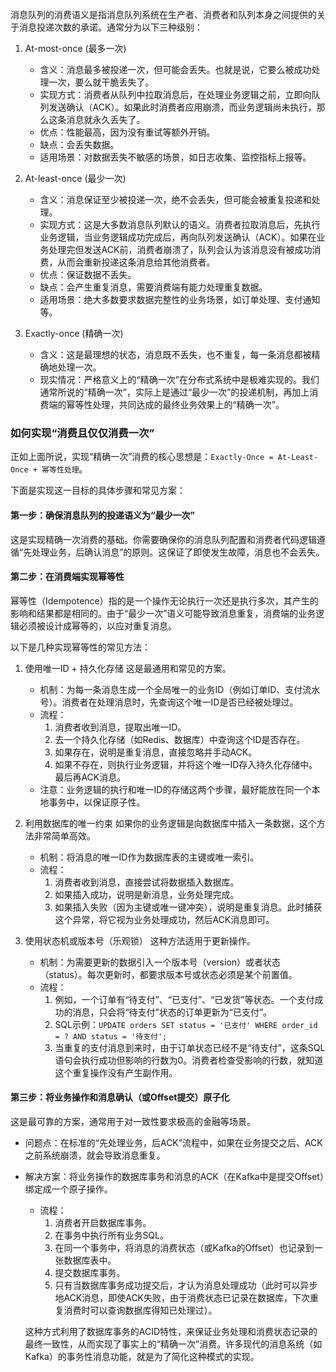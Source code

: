 

消息队列的消费语义是指消息队列系统在生产者、消费者和队列本身之间提供的关于消息投递次数的承诺。通常分为以下三种级别：

1.  At-most-once (最多一次)
    *   含义：消息最多被投递一次，但可能会丢失。也就是说，它要么被成功处理一次，要么就干脆丢失了。
    *   实现方式：消费者从队列中拉取消息后，在处理业务逻辑之前，立即向队列发送确认（ACK）。如果此时消费者应用崩溃，而业务逻辑尚未执行，那么这条消息就永久丢失了。
    *   优点：性能最高，因为没有重试等额外开销。
    *   缺点：会丢失数据。
    *   适用场景：对数据丢失不敏感的场景，如日志收集、监控指标上报等。

2.  At-least-once (最少一次)
    *   含义：消息保证至少被投递一次，绝不会丢失，但可能会被重复投递和处理。
    *   实现方式：这是大多数消息队列默认的语义。消费者拉取消息后，先执行业务逻辑，当业务逻辑成功完成后，再向队列发送确认（ACK）。如果在业务处理完但发送ACK前，消费者崩溃了，队列会认为该消息没有被成功消费，从而会重新投递这条消息给其他消费者。
    *   优点：保证数据不丢失。
    *   缺点：会产生重复消息，需要消费端有能力处理重复数据。
    *   适用场景：绝大多数要求数据完整性的业务场景，如订单处理、支付通知等。

3.  Exactly-once (精确一次)
    *   含义：这是最理想的状态，消息既不丢失，也不重复，每一条消息都被精确地处理一次。
    *   现实情况：严格意义上的“精确一次”在分布式系统中是极难实现的。我们通常所说的“精确一次”，实际上是通过“最少一次”的投递机制，再加上消费端的幂等性处理，共同达成的最终业务效果上的“精确一次”。

### 如何实现“消费且仅仅消费一次”

正如上面所说，实现“精确一次”消费的核心思想是：`Exactly-Once = At-Least-Once + 幂等性处理`。

下面是实现这一目标的具体步骤和常见方案：

#### 第一步：确保消息队列的投递语义为“最少一次”

这是实现精确一次消费的基础。你需要确保你的消息队列配置和消费者代码逻辑遵循“先处理业务，后确认消息”的原则。这保证了即使发生故障，消息也不会丢失。

#### 第二步：在消费端实现幂等性

幂等性（Idempotence）指的是一个操作无论执行一次还是执行多次，其产生的影响和结果都是相同的。由于“最少一次”语义可能导致消息重复，消费端的业务逻辑必须被设计成幂等的，以应对重复消息。

以下是几种实现幂等性的常见方法：

1.  使用唯一ID + 持久化存储
    这是最通用和常见的方案。
    *   机制：为每一条消息生成一个全局唯一的业务ID（例如订单ID、支付流水号）。消费者在处理消息时，先查询这个唯一ID是否已经被处理过。
    *   流程：
        1.  消费者收到消息，提取出唯一ID。
        2.  去一个持久化存储（如Redis、数据库）中查询这个ID是否存在。
        3.  如果存在，说明是重复消息，直接忽略并手动ACK。
        4.  如果不存在，则执行业务逻辑，并将这个唯一ID存入持久化存储中。最后再ACK消息。
    *   注意：业务逻辑的执行和唯一ID的存储这两个步骤，最好能放在同一个本地事务中，以保证原子性。

2.  利用数据库的唯一约束
    如果你的业务逻辑是向数据库中插入一条数据，这个方法非常简单高效。
    *   机制：将消息的唯一ID作为数据库表的主键或唯一索引。
    *   流程：
        1.  消费者收到消息，直接尝试将数据插入数据库。
        2.  如果插入成功，说明是新消息，业务处理完成。
        3.  如果插入失败（因为主键或唯一键冲突），说明是重复消息。此时捕获这个异常，将它视为业务处理成功，然后ACK消息即可。

3.  使用状态机或版本号（乐观锁）
    这种方法适用于更新操作。
    *   机制：为需要更新的数据引入一个版本号（version）或者状态（status）。每次更新时，都要求版本号或状态必须是某个前置值。
    *   流程：
        1.  例如，一个订单有“待支付”、“已支付”、“已发货”等状态。一个支付成功的消息，只会将“待支付”状态的订单更新为“已支付”。
        2.  SQL示例：`UPDATE orders SET status = '已支付' WHERE order_id = ? AND status = '待支付';`
        3.  当重复的支付消息到来时，由于订单状态已经不是“待支付”，这条SQL语句会执行成功但影响的行数为0。消费者检查受影响的行数，就知道这个重复操作没有产生副作用。

#### 第三步：将业务操作和消息确认（或Offset提交）原子化

这是最可靠的方案，通常用于对一致性要求极高的金融等场景。

*   问题点：在标准的“先处理业务，后ACK”流程中，如果在业务提交之后、ACK之前系统崩溃，就会导致消息重复。
*   解决方案：将业务操作的数据库事务和消息的ACK（在Kafka中是提交Offset）绑定成一个原子操作。
    *   流程：
        1.  消费者开启数据库事务。
        2.  在事务中执行所有业务SQL。
        3.  在同一个事务中，将消息的消费状态（或Kafka的Offset）也记录到一张数据库表中。
        4.  提交数据库事务。
        5.  只有当数据库事务成功提交后，才认为消息处理成功（此时可以异步地ACK消息，即使ACK失败，由于消费状态已记录在数据库，下次重复消费时可以查询数据库得知已处理过）。

    这种方式利用了数据库事务的ACID特性，来保证业务处理和消费状态记录的最终一致性，从而实现了事实上的“精确一次”消费。许多现代的消息系统（如Kafka）的事务性消息功能，就是为了简化这种模式的实现。
